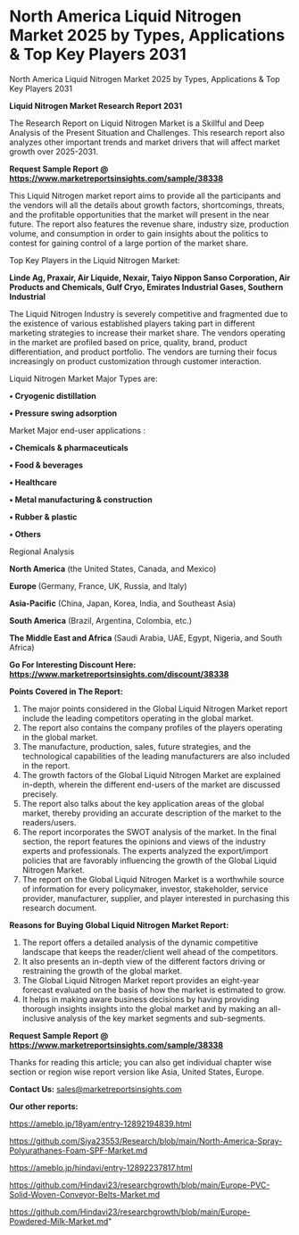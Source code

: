 # North America Liquid Nitrogen Market 2025 by Types, Applications & Top Key Players 2031
 North America Liquid Nitrogen Market 2025 by Types, Applications & Top Key Players 2031

<strong>Liquid Nitrogen Market Research Report 2031</strong>

The Research Report on Liquid Nitrogen Market is a Skillful and Deep Analysis of the Present Situation and Challenges. This research report also analyzes other important trends and market drivers that will affect market growth over 2025-2031.

<strong>Request Sample Report @ <a href=https://www.marketreportsinsights.com/sample/38338>https://www.marketreportsinsights.com/sample/38338</a></strong>

This Liquid Nitrogen market report aims to provide all the participants and the vendors will all the details about growth factors, shortcomings, threats, and the profitable opportunities that the market will present in the near future. The report also features the revenue share, industry size, production volume, and consumption in order to gain insights about the politics to contest for gaining control of a large portion of the market share.

Top Key Players in the Liquid Nitrogen Market:

<strong>Linde Ag, Praxair, Air Liquide, Nexair, Taiyo Nippon Sanso Corporation, Air Products and Chemicals, Gulf Cryo, Emirates Industrial Gases, Southern Industrial</strong>

The Liquid Nitrogen Industry is severely competitive and fragmented due to the existence of various established players taking part in different marketing strategies to increase their market share. The vendors operating in the market are profiled based on price, quality, brand, product differentiation, and product portfolio. The vendors are turning their focus increasingly on product customization through customer interaction.

Liquid Nitrogen Market Major Types are:

<strong>•  Cryogenic distillation

•  Pressure swing adsorption</strong>

Market Major end-user applications :

<strong>•  Chemicals & pharmaceuticals

•  Food & beverages

•  Healthcare

•  Metal manufacturing & construction

•  Rubber & plastic

•  Others</strong>

Regional Analysis

</u><strong><b>North America</b></strong> (the United States, Canada, and Mexico)

<strong><b>Europe </b></strong>(Germany, France, UK, Russia, and Italy)

<strong><b>Asia-Pacific</b></strong> (China, Japan, Korea, India, and Southeast Asia)

<strong><b>South America</b></strong> (Brazil, Argentina, Colombia, etc.)

<strong><b>The Middle East and Africa</b></strong> (Saudi Arabia, UAE, Egypt, Nigeria, and South Africa)

<strong>Go For Interesting Discount Here: <a href=https://www.marketreportsinsights.com/discount/38338>https://www.marketreportsinsights.com/discount/38338</a></strong>

<strong>Points Covered in The Report:</strong>
<ol>
  <li>The major points considered in the Global Liquid Nitrogen Market report include the leading competitors operating in the global market.</li>
  <li>The report also contains the company profiles of the players operating in the global market.</li>
  <li>The manufacture, production, sales, future strategies, and the technological capabilities of the leading manufacturers are also included in the report.</li>
  <li>The growth factors of the Global Liquid Nitrogen Market are explained in-depth, wherein the different end-users of the market are discussed precisely.</li>
  <li>The report also talks about the key application areas of the global market, thereby providing an accurate description of the market to the readers/users.</li>
  <li>The report incorporates the SWOT analysis of the market. In the final section, the report features the opinions and views of the industry experts and professionals. The experts analyzed the export/import policies that are favorably influencing the growth of the Global Liquid Nitrogen Market.</li>
  <li>The report on the Global Liquid Nitrogen Market is a worthwhile source of information for every policymaker, investor, stakeholder, service provider, manufacturer, supplier, and player interested in purchasing this research document.</li>
</ol>
<strong>Reasons for Buying Global Liquid Nitrogen Market Report:</strong>

<ol>
  <li>The report offers a detailed analysis of the dynamic competitive landscape that keeps the reader/client well ahead of the competitors.</li>
  <li>It also presents an in-depth view of the different factors driving or restraining the growth of the global market.</li>
  <li>The Global Liquid Nitrogen Market report provides an eight-year forecast evaluated on the basis of how the market is estimated to grow.</li>
  <li>It helps in making aware business decisions by having providing thorough insights insights into the global market and by making an all-inclusive analysis of the key market segments and sub-segments.</li>
</ol>
<strong>Request Sample Report @ <a href=https://www.marketreportsinsights.com/sample/38338>https://www.marketreportsinsights.com/sample/38338</a></strong>


Thanks for reading this article; you can also get individual chapter wise section or region wise report version like Asia, United States, Europe.

<strong>Contact Us:</strong>
sales@marketreportsinsights.com

<strong>Our other reports:</strong>

<a href=https://ameblo.jp/18yam/entry-12892194839.html>https://ameblo.jp/18yam/entry-12892194839.html</a>

<a href=https://github.com/Siya23553/Research/blob/main/North-America-Spray-Polyurathanes-Foam-SPF-Market.md>https://github.com/Siya23553/Research/blob/main/North-America-Spray-Polyurathanes-Foam-SPF-Market.md</a>

<a href=https://ameblo.jp/hindavi/entry-12892237817.html>https://ameblo.jp/hindavi/entry-12892237817.html</a>

<a href=https://github.com/Hindavi23/researchgrowth/blob/main/Europe-PVC-Solid-Woven-Conveyor-Belts-Market.md>https://github.com/Hindavi23/researchgrowth/blob/main/Europe-PVC-Solid-Woven-Conveyor-Belts-Market.md</a>

<a href=https://github.com/Hindavi23/researchgrowth/blob/main/Europe-Powdered-Milk-Market.md>https://github.com/Hindavi23/researchgrowth/blob/main/Europe-Powdered-Milk-Market.md</a>"
